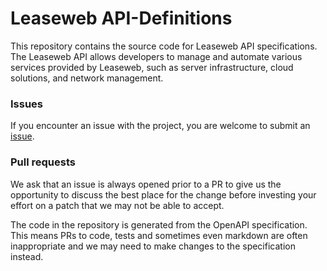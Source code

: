 # Leaseweb API-Definitions
This repository contains the source code for Leaseweb API specifications. The Leaseweb API allows developers to manage and automate various services provided by Leaseweb, such as server infrastructure, cloud solutions, and network management. 

### Issues
If you encounter an issue with the project, you are welcome to submit an [issue](https://github.com/Leaseweb/API-Definitions/issues).

### Pull requests
We ask that an issue is always opened prior to a PR to give us the opportunity to discuss the best place for the change before investing your effort on a patch that we may not be able to accept.

The code in the repository is generated from the OpenAPI specification. This means PRs to code, tests and sometimes even markdown are often inappropriate and we may need to make changes to the specification instead.


